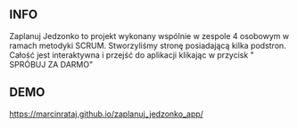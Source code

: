 ## INFO
Zaplanuj Jedzonko to projekt wykonany wspólnie w zespole 4 osobowym w ramach metodyki SCRUM.  Stworzyliśmy stronę posiadającą kilka podstron. Całość jest interaktywna i przejść do aplikacji klikając w przycisk " SPRÓBUJ ZA DARMO"

## DEMO
https://marcinrataj.github.io/zaplanuj_jedzonko_app/
